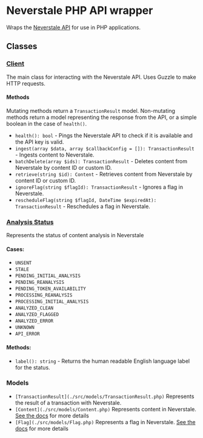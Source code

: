 # Neverstale PHP API wrapper

Wraps the [Neverstale API](http://docs.neverstale.io/api) for use in PHP applications.

## Classes

### [Client](./src/Client.php)

The main class for interacting with the Neverstale API. Uses Guzzle to make HTTP requests.

#### Methods

Mutating methods return a `TransactionResult` model. Non-mutating methods return a model representing the response 
from the API, or a simple boolean in the case of `health()`.

- `health(): bool` - Pings the Neverstale API to check if it is available and the API key is valid.  
- `ingest(array $data, array $callbackConfig = []): TransactionResult` - Ingests content to Neverstale.
- `batchDelete(array $ids): TransactionResult` - Deletes content from Neverstale by content ID or custom ID.
- `retrieve(string $id): Content` - Retrieves content from Neverstale by content ID or custom ID.
- `ignoreFlag(string $flagId): TransactionResult` - Ignores a flag in Neverstale.  
- `rescheduleFlag(string $flagId, DateTime $expiredAt): TransactionResult` - Reschedules a flag in Neverstale.  

### [Analysis Status](./src/enums/AnalysisStatus.php)

Represents the status of content analysis in Neverstale

#### Cases:

- `UNSENT`
- `STALE`
- `PENDING_INITIAL_ANALYSIS`
- `PENDING_REANALYSIS`
- `PENDING_TOKEN_AVAILABILITY`
- `PROCESSING_REANALYSIS`
- `PROCESSING_INITIAL_ANALYSIS`
- `ANALYZED_CLEAN`
- `ANALYZED_FLAGGED`
- `ANALYZED_ERROR`
- `UNKNOWN`
- `API_ERROR`

#### Methods:

- `label(): string` - Returns the human readable English language label for the status.

### Models

- `[TransactionResult](./src/models/TransactionResult.php)` Represents the result of a transaction with Neverstale.
- `[Content](./src/models/Content.php)` Represents content in Neverstale. [See the docs](https://docs.neverstale.io/api/content.html) for more details 
- `[Flag](./src/models/Flag.php)` Represents a flag in Neverstale. [See the docs](https://docs.neverstale.io/api/flags.html) for more details

